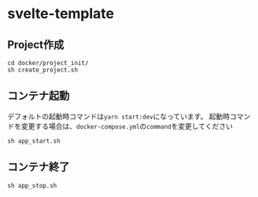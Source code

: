 
# svelte-template

## Project作成
```
cd docker/project_init/
sh create_project.sh
```

## コンテナ起動
デフォルトの起動時コマンドは`yarn start:dev`になっています。
起動時コマンドを変更する場合は、`docker-compose.yml`の`command`を変更してください

```
sh app_start.sh
```

## コンテナ終了
```
sh app_stop.sh
```
